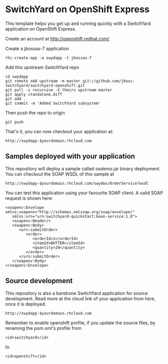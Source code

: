 SwitchYard on OpenShift Express
===============================

This template helps you get up and running quickly with a SwitchYard application on
OpenShift Express.

Create an account at http://openshift.redhat.com/

Create a jbossas-7 application

    rhc-create-app -a swydapp -t jbossas-7

Add this upstream SwitchYard repo

    cd swydapp
    git remote add upstream -m master git://github.com/jboss-switchyard/switchyard-openshift.git
    git pull -s recursive -X theirs upstream master
    git apply standalone.diff
    git add .
    git commit -m 'Added SwitchYard subsystem'

Then push the repo to origin

    git push

That's it, you can now checkout your application at:

    http://swydapp-$yourdomain.rhcloud.com

Samples deployed with your application
--------------------------------------

This repository will deploy a sample called osdemo.jar binary deployment. You can
checkout the SOAP WSDL of this sample at

    http://swydapp-$yourdomain.rhcloud.com/swydws/OrderService?wsdl

You can test this application using your favourite SOAP client. A valid SOAP request
is shown here:

    <soapenv:Envelope xmlns:soapenv="http://schemas.xmlsoap.org/soap/envelope/"
       xmlns:urn="urn:switchyard-quickstart:bean-service:1.0">
       <soapenv:Header/>
       <soapenv:Body>
          <urn:submitOrder>
             <order>
                <orderId>1</orderId>
                <itemId>BUTTER</itemId>
                <quantity>20</quantity>
             </order>
          </urn:submitOrder>
       </soapenv:Body>
    </soapenv:Envelope>

Source development
------------------

This repository is also a barebone SwitchYard application for source development.
Read more at the cloud link of your application from here, once it is deployed.

    http://swydapp-$yourdomain.rhcloud.com

Remember to enable openshift profile, if you update the source files, by renaming
the pom.xml's profile from

    <id>switchyard</id>

to

    <id>openshift</id>
